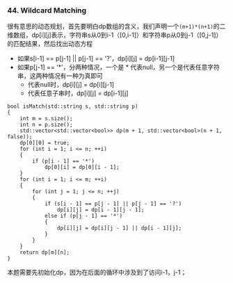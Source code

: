 ### 44. Wildcard Matching

很有意思的动态规划，首先要明白dp数组的含义，我们声明一个```(m+1)*(n+1)```的二维数组，dp[i][j]表示，字符串s从0到i-1（[0,i-1]）和字符串p从0到j-1（[0,j-1]）的匹配结果，然后找出动态方程

* 如果s[i-1] == p[j-1] || p[j-1] == '?'，dp[i][j] = dp[i-1][j-1]
* 如果p[j-1] == '*'，分两种情况，一个是 * 代表null，另一个是代表任意字符串，这两种情况有一种为真即可
    * 代表null时，dp[i][j] = dp[i][j-1]
    * 代表任意子串时，dp[i][j] = dp[i-1][j]

```
bool isMatch(std::string s, std::string p)
{
    int m = s.size();
    int n = p.size();
    std::vector<std::vector<bool>> dp(m + 1, std::vector<bool>(n + 1, false));
    dp[0][0] = true;
    for (int i = 1; i <= n; ++i)
    {
        if (p[i - 1] == '*')
            dp[0][i] = dp[0][i - 1];
    }
    for (int i = 1; i <= m; ++i)
    {
        for (int j = 1; j <= n; ++j)
        {
            if (s[i - 1] == p[j - 1] || p[j - 1] == '?')
                dp[i][j] = dp[i - 1][j - 1];
            else if (p[j - 1] == '*')
            {
                dp[i][j] = dp[i][j - 1] || dp[i - 1][j];
            }
        }
    }
    return dp[m][n];
}
```

本题需要先初始化dp，因为在后面的循环中涉及到了访问i-1，j-1；
